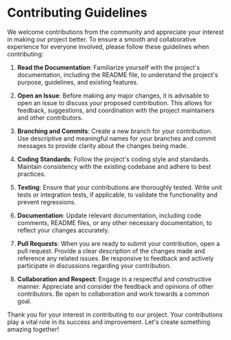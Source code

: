 # Contributing Guidelines

We welcome contributions from the community and appreciate your interest in making our project better. To ensure a smooth and collaborative experience for everyone involved, please follow these guidelines when contributing:

1. **Read the Documentation**: Familiarize yourself with the project's documentation, including the README file, to understand the project's purpose, guidelines, and existing features.

2. **Open an Issue**: Before making any major changes, it is advisable to open an issue to discuss your proposed contribution. This allows for feedback, suggestions, and coordination with the project maintainers and other contributors.

3. **Branching and Commits**: Create a new branch for your contribution. Use descriptive and meaningful names for your branches and commit messages to provide clarity about the changes being made.

4. **Coding Standards**: Follow the project's coding style and standards. Maintain consistency with the existing codebase and adhere to best practices.

5. **Testing**: Ensure that your contributions are thoroughly tested. Write unit tests or integration tests, if applicable, to validate the functionality and prevent regressions.

6. **Documentation**: Update relevant documentation, including code comments, README files, or any other necessary documentation, to reflect your changes accurately.

7. **Pull Requests**: When you are ready to submit your contribution, open a pull request. Provide a clear description of the changes made and reference any related issues. Be responsive to feedback and actively participate in discussions regarding your contribution.

8. **Collaboration and Respect**: Engage in a respectful and constructive manner. Appreciate and consider the feedback and opinions of other contributors. Be open to collaboration and work towards a common goal.

Thank you for your interest in contributing to our project. Your contributions play a vital role in its success and improvement. Let's create something amazing together!
